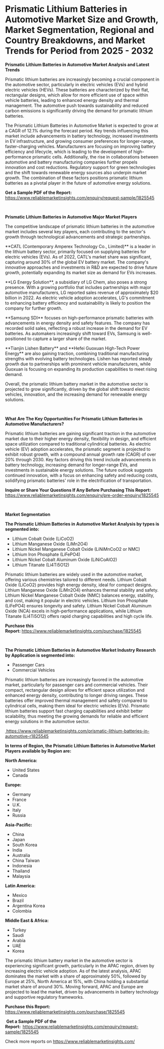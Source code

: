 <p><h1>Prismatic Lithium Batteries in Automotive Market Size and Growth, Market Segmentation, Regional and Country Breakdowns, and Market Trends for Period from 2025 -  2032</h1></p><p><strong>Prismatic Lithium Batteries in Automotive Market Analysis and Latest Trends</strong></p>
<p><p>Prismatic lithium batteries are increasingly becoming a crucial component in the automotive sector, particularly in electric vehicles (EVs) and hybrid electric vehicles (HEVs). These batteries are characterized by their flat, rectangular designs, which allow for more efficient use of space within vehicle batteries, leading to enhanced energy density and thermal management. The automotive push towards sustainability and reduced carbon emissions is significantly driving the demand for prismatic lithium batteries.</p><p>The Prismatic Lithium Batteries in Automotive Market is expected to grow at a CAGR of 12.1% during the forecast period. Key trends influencing this market include advancements in battery technology, increased investments in EV infrastructure, and growing consumer preferences for longer-range, faster-charging vehicles. Manufacturers are focusing on improving battery efficiency and lifecycle, which is leading to the development of high-performance prismatic cells. Additionally, the rise in collaborations between automotive and battery manufacturing companies further propels innovation and cost reductions. Regulatory support for green technologies and the shift towards renewable energy sources also underpin market growth. The combination of these factors positions prismatic lithium batteries as a pivotal player in the future of automotive energy solutions.</p></p>
<p><strong>Get a Sample PDF of the Report:&nbsp;</strong> <a href="https://www.reliablemarketinsights.com/enquiry/request-sample/1825545?utm_campaign=3037&utm_medium=2&utm_source=Github&utm_content=ia&utm_term=31032025&utm_id=prismatic-lithium-batteries-in-automotive">https://www.reliablemarketinsights.com/enquiry/request-sample/1825545</a></p>
<p>&nbsp;</p>
<p><strong>Prismatic Lithium Batteries in Automotive Major Market Players</strong></p>
<p><p>The competitive landscape of prismatic lithium batteries in the automotive market includes several key players, each contributing to the sector's growth through technological advancements and strategic partnerships. </p><p>**CATL (Contemporary Amperex Technology Co., Limited)** is a leader in the lithium battery sector, primarily focused on supplying batteries for electric vehicles (EVs). As of 2022, CATL's market share was significant, capturing around 30% of the global EV battery market. The company's innovative approaches and investments in R&D are expected to drive future growth, potentially expanding its market size as demand for EVs increases.</p><p>**LG Energy Solution**, a subsidiary of LG Chem, also poses a strong presence. With a growing portfolio that includes partnerships with major automotive manufacturers, LG reported sales revenue of approximately $20 billion in 2022. As electric vehicle adoption accelerates, LG's commitment to enhancing battery efficiency and sustainability is likely to position the company for further growth.</p><p>**Samsung SDI** focuses on high-performance prismatic batteries with advancements in energy density and safety features. The company has recorded solid sales, reflecting a robust increase in the demand for EV batteries. As automakers increasingly shift toward EVs, Samsung is well-positioned to capture a larger share of the market.</p><p>**Tianjin Lishen Battery** and **Hefei Guoxuan High-Tech Power Energy** are also gaining traction, combining traditional manufacturing strengths with evolving battery technologies. Lishen has reported steady growth due to partnerships with prominent vehicle manufacturers, while Guoxuan is focusing on expanding its production capabilities to meet rising demand.</p><p>Overall, the prismatic lithium battery market in the automotive sector is projected to grow significantly, driven by the global shift toward electric vehicles, innovation, and the increasing demand for renewable energy solutions.</p></p>
<p>&nbsp;</p>
<p><strong>What Are The Key Opportunities For Prismatic Lithium Batteries in Automotive Manufacturers?</strong></p>
<p><p>Prismatic lithium batteries are gaining significant traction in the automotive market due to their higher energy density, flexibility in design, and efficient space utilization compared to traditional cylindrical batteries. As electric vehicle (EV) adoption accelerates, the prismatic segment is projected to exhibit robust growth, with a compound annual growth rate (CAGR) of over 20% through 2030. Key factors driving this trend include advancements in battery technology, increasing demand for longer-range EVs, and investments in sustainable energy solutions. The future outlook suggests continued innovation, with a focus on enhancing safety and reducing costs, solidifying prismatic batteries' role in the electrification of transportation.</p></p>
<p><strong>Inquire or Share Your Questions If Any Before Purchasing This Report:</strong> <a href="https://www.reliablemarketinsights.com/enquiry/pre-order-enquiry/1825545?utm_campaign=3037&utm_medium=2&utm_source=Github&utm_content=ia&utm_term=31032025&utm_id=prismatic-lithium-batteries-in-automotive">https://www.reliablemarketinsights.com/enquiry/pre-order-enquiry/1825545</a></p>
<p>&nbsp;</p>
<p><strong>Market Segmentation</strong></p>
<p><strong>The Prismatic Lithium Batteries in Automotive Market Analysis by types is segmented into:</strong></p>
<p><ul><li>Lithium Cobalt Oxide (LiCoO2)</li><li>Lithium Manganese Oxide (LiMn2O4)</li><li>Lithium Nickel Manganese Cobalt Oxide (LiNiMnCoO2 or NMC)</li><li>Lithium Iron Phosphate (LiFePO4)</li><li>Lithium Nickel Cobalt Aluminum Oxide (LiNiCoAlO2)</li><li>Lithium Titanate (Li4Ti5O12)</li></ul></p>
<p><p>Prismatic lithium batteries are widely used in the automotive market, offering various chemistries tailored to different needs. Lithium Cobalt Oxide (LiCoO2) provides high energy density, ideal for compact designs. Lithium Manganese Oxide (LiMn2O4) enhances thermal stability and safety. Lithium Nickel Manganese Cobalt Oxide (NMC) balances energy, stability, and cost, making it popular in electric vehicles. Lithium Iron Phosphate (LiFePO4) ensures longevity and safety. Lithium Nickel Cobalt Aluminum Oxide (NCA) excels in high-performance applications, while Lithium Titanate (Li4Ti5O12) offers rapid charging capabilities and high cycle life.</p></p>
<p><strong>Purchase this Report:&nbsp;</strong><a href="https://www.reliablemarketinsights.com/purchase/1825545?utm_campaign=3037&utm_medium=2&utm_source=Github&utm_content=ia&utm_term=31032025&utm_id=prismatic-lithium-batteries-in-automotive">https://www.reliablemarketinsights.com/purchase/1825545</a></p>
<p>&nbsp;</p>
<p><strong>The Prismatic Lithium Batteries in Automotive Market Industry Research by Application is segmented into:</strong></p>
<p><ul><li>Passenger Cars</li><li>Commercial Vehicles</li></ul></p>
<p><p>Prismatic lithium batteries are increasingly favored in the automotive market, particularly for passenger cars and commercial vehicles. Their compact, rectangular design allows for efficient space utilization and enhanced energy density, contributing to longer driving ranges. These batteries offer improved thermal management and safety compared to cylindrical cells, making them ideal for electric vehicles (EVs). Prismatic lithium batteries support fast charging capabilities and exhibit better scalability, thus meeting the growing demands for reliable and efficient energy solutions in the automotive sector.</p></p>
<p><a href="https://www.reliablemarketinsights.com/prismatic-lithium-batteries-in-automotive-r1825545?utm_campaign=3037&utm_medium=2&utm_source=Github&utm_content=ia&utm_term=31032025&utm_id=prismatic-lithium-batteries-in-automotive">&nbsp;https://www.reliablemarketinsights.com/prismatic-lithium-batteries-in-automotive-r1825545</a></p>
<p><strong>In terms of Region, the Prismatic Lithium Batteries in Automotive Market Players available by Region are:</strong></p>
<p>
    <p> <strong> North America: </strong>
        <ul>
            <li>United States</li>
            <li>Canada</li>
        </ul>
        </p> 
    <p> <strong> Europe: </strong>
        <ul>
            <li>Germany</li>
            <li>France</li>
            <li>U.K.</li>
            <li>Italy</li>
            <li>Russia</li>
        </ul>
        </p> 
    <p> <strong> Asia-Pacific: </strong>
        <ul>
            <li>China</li>
            <li>Japan</li>
            <li>South Korea</li>
            <li>India</li>
            <li>Australia</li>
            <li>China Taiwan</li>
            <li>Indonesia</li>
            <li>Thailand</li>
            <li>Malaysia</li>
        </ul>
        </p> 
    <p> <strong> Latin America: </strong>
        <ul>
            <li>Mexico</li>
            <li>Brazil</li>
            <li>Argentina Korea</li>
            <li>Colombia</li>
        </ul>
        </p> 
    <p> <strong> Middle East & Africa: </strong>
        <ul>
            <li>Turkey</li>
            <li>Saudi</li>
            <li>Arabia</li>
            <li>UAE</li>
            <li>Korea</li>
        </ul>
    </p>
    </p>
<p><p>The prismatic lithium battery market in the automotive sector is experiencing significant growth, particularly in the APAC region, driven by increasing electric vehicle adoption. As of the latest analysis, APAC dominates the market with a share of approximately 50%, followed by Europe at 25%, North America at 15%, with China holding a substantial market share of around 30%. Moving forward, APAC and Europe are projected to lead the market, driven by advancements in battery technology and supportive regulatory frameworks.</p></p>
<p><strong>Purchase this Report: </strong><a href="https://www.reliablemarketinsights.com/purchase/1825545?utm_campaign=3037&utm_medium=2&utm_source=Github&utm_content=ia&utm_term=31032025&utm_id=prismatic-lithium-batteries-in-automotive">https://www.reliablemarketinsights.com/purchase/1825545</a></p>
<p>&nbsp;<strong>Get a Sample PDF of the Report:&nbsp;&nbsp;</strong><a href="https://www.reliablemarketinsights.com/enquiry/request-sample/1825545?utm_campaign=3037&utm_medium=2&utm_source=Github&utm_content=ia&utm_term=31032025&utm_id=prismatic-lithium-batteries-in-automotive">https://www.reliablemarketinsights.com/enquiry/request-sample/1825545</a></p>
<p><strong></strong></p>
<p>Check more reports on <a href="https://www.reliablemarketinsights.com/?utm_campaign=3037&utm_medium=2&utm_source=Github&utm_content=ia&utm_term=31032025&utm_id=prismatic-lithium-batteries-in-automotive">https://www.reliablemarketinsights.com/</a></p>